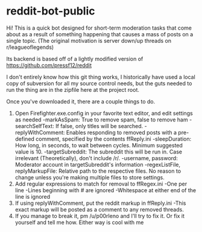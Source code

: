 reddit-bot-public
=================
Hi! This is a quick bot designed for short-term moderation tasks that come about as a result of something happening that causes a mass of posts on a single topic.
(The original motivation is server down/up threads on r/leagueoflegends)

Its backend is based off of a lightly modified version of https://github.com/pressf12/reddit

I don't entirely know how this git thing works, I historically have used a local copy of subversion for all my source control needs, but the guts needed to run the thing are in the zipfile here at the project root.

Once you've downloaded it, there are a couple things to do.
1) Open Firefighter.exe.config in your favorite text editor, and edit settings as needed
	-markAsSpam: True to remove spam, false to remove ham
	-searchSelfText: If false, only titles will be searched.
	-replyWithComment: Enables responding to removed posts with a pre-defined comment, specified by the contents ffReply.ini
	-sleepDuration: How long, in seconds, to wait between cycles. Minimum suggested value is 10. 
	-targetSubreddit: The subreddit this will be run in. Case irrelevant (Theoretically), don't include /r/.
	-username, password: Moderator account in targetSubreddit's information
	-regexListFile, replyMarkupFile: Relative path to the respective files. No reason to change unless you're making multiple files to store settings.
2) Add regular expressions to match for removal to ffRegex.ini
	-One per line
	-Lines beginning with # are ignored
	-Whitespace at either end of the line is ignored
3) If using replyWithComment, put the reddit markup in ffReply.ini
	-This exact markup will be posted as a comment to any removed threads.
4) If you manage to break it, pm /u/p00rleno and I'll try to fix it. Or fix it yourself and tell me how. Either way is cool with me